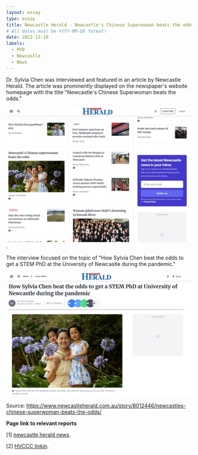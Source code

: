 ```yaml
---
layout: essay
type: essay
title: Newcastle Herald - Newcastle's Chinese Superwoman beats the odds
# All dates must be YYYY-MM-DD format!
date: 2022-12-10
labels:
  - PhD
  - Newcastle
  - News
---
```


Dr. Sylvia Chen was interviewed and featured in an article by Newcastle Herald. The article was prominently displayed on the newspaper's website homepage with the title "Newcastle's Chinese Superwoman beats the odds." 

<img class="ui large centered image" src="../images\1\2022_Newcastle_Herald\title2_2022-12-10_23-32-52.jpg">
.


The interview focused on the topic of "How Sylvia Chen beat the odds to get a STEM PhD at the University of Newcastle during the pandemic."

<img class="ui large centered image" src="../images\1\2022_Newcastle_Herald\title1_2022-12-10_23-25-48.jpg">

Source: https://www.newcastleherald.com.au/story/8012446/newcastles-chinese-superwoman-beats-the-odds/


**Page link to relevant reports**

[1] [newcastle herald news](https://www.newcastleherald.com.au/story/8012446/newcastles-chinese-superwoman-beats-the-odds/). 

[2] [HVCCC linkin](https://www.linkedin.com/posts/hunter-valley-coal-chain-coordinator_how-sylvia-chen-beat-the-odds-to-get-a-stem-activity-7023781610005168128-VMm-?utm_source=share&utm_medium=member_desktop). 



